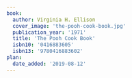 ```yaml
---
book:
  author: Virginia H. Ellison
  cover_image: 'the-pooh-cook-book.jpg'
  publication_year: '1971'
  title: 'The Pooh Cook Book'
  isbn10: '0416883605'
  isbn13: '9780416883602'
plan:
  date_added: '2019-08-12'
---
```

